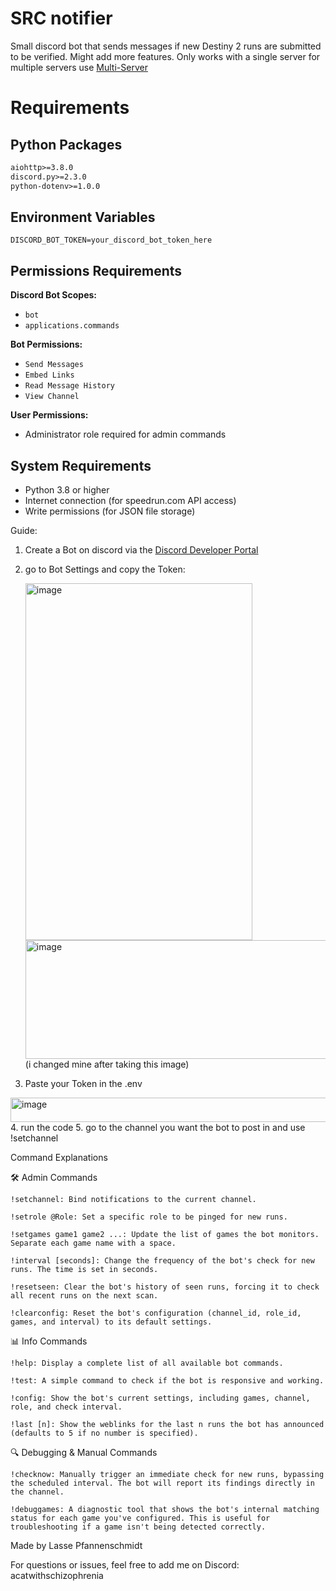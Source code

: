 #  __**SRC notifier**__ 

Small discord bot that sends messages if new Destiny 2 runs are submitted to be verified. Might add more features. Only works with a single server for multiple servers use [Multi-Server](https://github.com/aCatWithSchizophrenia/SRCNotifications-Multiserver)

# Requirements

## Python Packages
```txt
aiohttp>=3.8.0
discord.py>=2.3.0
python-dotenv>=1.0.0
```

## Environment Variables
```env
DISCORD_BOT_TOKEN=your_discord_bot_token_here
```

## Permissions Requirements
**Discord Bot Scopes:**
- `bot`
- `applications.commands`

**Bot Permissions:**
- `Send Messages`
- `Embed Links`
- `Read Message History`
- `View Channel`

**User Permissions:**
- Administrator role required for admin commands

## System Requirements
- Python 3.8 or higher
- Internet connection (for speedrun.com API access)
- Write permissions (for JSON file storage)

Guide:
  1. Create a Bot on discord via the [Discord Developer Portal](https://discord.com/developers/applications)
  2. go to Bot Settings and copy the Token:
   
     <img width="363" height="571" alt="image" src="https://github.com/user-attachments/assets/dc0e1906-0866-47d3-b6a0-56b3abdad0eb" />
     <img width="1060" height="190" alt="image" src="https://github.com/user-attachments/assets/eb9c60fe-e317-4297-aa1f-c7aeaeb40214" /> 
     (i changed mine after taking this image)

  3. Paste your Token in the .env
<img width="754" height="39" alt="image" src="https://github.com/user-attachments/assets/960dbde5-2cb7-4531-aabc-c4b22fda288b" />
  4. run the code
  5. go to the channel you want the bot to post in and use !setchannel

Command Explanations

🛠️ Admin Commands

    !setchannel: Bind notifications to the current channel.

    !setrole @Role: Set a specific role to be pinged for new runs.

    !setgames game1 game2 ...: Update the list of games the bot monitors. Separate each game name with a space.

    !interval [seconds]: Change the frequency of the bot's check for new runs. The time is set in seconds.

    !resetseen: Clear the bot's history of seen runs, forcing it to check all recent runs on the next scan.

    !clearconfig: Reset the bot's configuration (channel_id, role_id, games, and interval) to its default settings.

📊 Info Commands

    !help: Display a complete list of all available bot commands.

    !test: A simple command to check if the bot is responsive and working.

    !config: Show the bot's current settings, including games, channel, role, and check interval.

    !last [n]: Show the weblinks for the last n runs the bot has announced (defaults to 5 if no number is specified).

🔍 Debugging & Manual Commands

    !checknow: Manually trigger an immediate check for new runs, bypassing the scheduled interval. The bot will report its findings directly in the channel.

    !debuggames: A diagnostic tool that shows the bot's internal matching status for each game you've configured. This is useful for troubleshooting if a game isn't being detected correctly.

Made by Lasse Pfannenschmidt

For questions or issues, feel free to add me on Discord: acatwithschizophrenia
